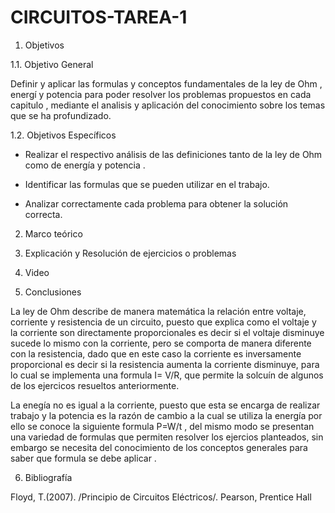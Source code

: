 # CIRCUITOS-TAREA-1

1. Objetivos

  1.1. Objetivo General 

Definir y  aplicar las formulas  y conceptos  fundamentales de la ley de Ohm , energí y potencia para poder resolver los problemas propuestos en cada capitulo , mediante el analisis y aplicación del conocimiento  sobre los temas que se ha profundizado. 

  1.2. Objetivos Específicos 

- Realizar el respectivo análisis de las definiciones tanto de la ley de Ohm como de energía y potencia .  

- Identificar las formulas que se pueden utilizar en el trabajo.  

- Analizar correctamente cada problema para obtener la solución correcta. 

2. Marco teórico

3. Explicación y  Resolución de  ejercicios o problemas

4. Video

5. Conclusiones 

La ley de  Ohm describe de manera matemática la relación entre voltaje, corriente y resistencia  de un circuito, puesto que explica como el voltaje y la corriente son directamente proporcionales es decir si el voltaje disminuye sucede lo mismo con la corriente, pero se comporta de manera diferente con la resistencia, dado que en este caso la corriente es inversamente proporcional es decir si la resistencia aumenta la corriente disminuye, para lo cual se implementa una formula I= V/R, que permite la solcuín de algunos de los ejercicos resueltos anteriormente.

La enegía  no es igual a la corriente, puesto que esta se encarga de  realizar trabajo y la potencia es la razón de cambio a la cual  se utiliza la energía por ello se  conoce la siguiente formula P=W/t , del mismo modo se presentan una variedad de formulas que permiten resolver los ejercios planteados, sin embargo se necesita del conocimiento de los conceptos generales para saber que formula se debe aplicar . 

6. Bibliografía

Floyd, T.(2007). /Principio de Circuitos Eléctricos/. Pearson, Prentice Hall

